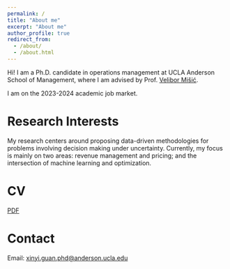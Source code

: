 ```yaml
---
permalink: /
title: "About me"
excerpt: "About me"
author_profile: true
redirect_from: 
  - /about/
  - /about.html
---
```


Hi! I am a Ph.D. candidate in operations management at UCLA Anderson School of Management, where I am advised by Prof. [Velibor Mišić](https://vvmisic.github.io/).

I am on the 2023-2024 academic job market.

Research Interests
======
My research centers around proposing data-driven methodologies for problems involving decision making under uncertainty. Currently, my focus is mainly on two areas: revenue management and pricing; and the intersection of machine learning and optimization.

CV
======
[PDF](https://xinyi-guan.github.io/Xinyi_Guan_CV.pdf) 

Contact
======
Email: xinyi.guan.phd@anderson.ucla.edu
